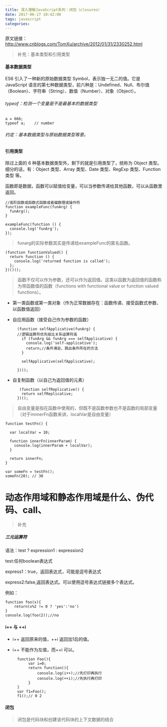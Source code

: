 ```yaml
---
title: 深入理解JavaScript系列：闭包（closures）
date: 2017-06-27 10:42:00
tags: javascript
categories: 
---
```

原文链接：http://www.cnblogs.com/TomXu/archive/2012/01/31/2330252.html

>补充：基本类型和引用类型

#### 基本数据类型

ES6 引入了一种新的原始数据类型 Symbol，表示独一无二的值。它是 JavaScript 语言的第七种数据类型，前六种是：Undefined、Null、布尔值（Boolean）、字符串（String）、数值（Number）、对象（Object）。
###### typeof：检测一个变量是不是最基本的数据类型

	a = 666;
	typeof a;    // number 

###### 约定：基本数据类型与原始数据类型等意。

#### 引用类型

除过上面的 6 种基本数据类型外，剩下的就是引用类型了，统称为 Object 类型。细分的话，有：Object 类型、Array 类型、Date 类型、RegExp 类型、Function 类型 等。


函数即是数据，函数可以赋值给变量，可以当参数传递给其他函数，可以从函数里返回。

	//高阶函数或函数式函数或者偏数理或操作符
	function exampleFunc(funArg) {
	  funArg();
	}
	
	exampleFunc(function () {
	  console.log('funArg');
	});

>funarg的实际参数其实是传递给exampleFunc的匿名函数。


	(function functionValued() {
	  return function () {
	    console.log('returned function is called');
	  };
	})()();

>函数不仅可以作为参数，还可以作为返回值。这类以函数为返回值的函数称为带函数值的函数（functions with functional value or function valued functions）。

* 第一类函数或第一类对象（作为正常数据存在：函数传递、接受函数式参数、以函数值返回）
* 自应用函数（接受自己作为参数的函数）


		(function selfApplicative(funArg) {
		//逻辑运算符优先级比关系运算符高
		  if (funArg && funArg === selfApplicative) {
		    console.log('self-applicative');
		    return;//条件满足，跳出条件所在的方法
		  }
		
		  selfApplicative(selfApplicative);
		
		})();


* 自复制函数（以自己为返回值的元素）

		 (function selfReplicative() {
		  return selfReplicative;
		})();

>自由变量是指在函数中使用的，但既不是函数参数也不是函数的局部变量（对于innnerFn函数来讲，localVar是自由变量）

	function testFn() {
	
	  var localVar = 10;
	
	  function innerFn(innerParam) {
	    console.log(innerParam + localVar);
	  }
	
	  return innerFn;
	}
	
	var someFn = testFn();
	someFn(20); // 30
# 动态作用域和静态作用域是什么、伪代码、call、
>补充
##### 三元运算符
语法：test ? expression1 : expression2

test:任何boolean表达式

express1：true，返回表达式，可能是逗号表达式

express2:false,返回表达式。可以使用逗号表达式链接多个表达式。


例如：

	function foo(x){
		return(x%2 != 0 ? 'yes':'no') 
	}
	console.log(foo(2));//no

#### i++ 与 ++i
* i++ 返回原来的值，++i 返回加1后的值。
* i++ 不能作为左值，而++i 可以。

		function Foo(){
		     var i=0;
		     return function(){
		         console.log(i++);//先打印再执行
		         console.log(++i);//先执行再打印
		     }
		}
		var f1=Foo();
		f1();// 0 2

#### 闭包

>闭包是代码块和创建该代码块的上下文数据的结合


